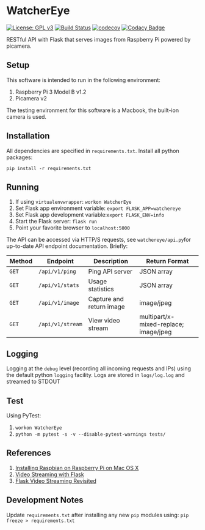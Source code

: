 # WatcherEye

[![License: GPL v3](https://img.shields.io/badge/License-GPLv3-blue.svg)](https://www.gnu.org/licenses/gpl-3.0)
[![Build Status](https://travis-ci.com/yosyp/WatcherEye.svg?branch=master)](https://travis-ci.com/yosyp/WatcherEye)
[![codecov](https://codecov.io/gh/yosyp/WatcherEye/branch/master/graph/badge.svg)](https://codecov.io/gh/yosyp/WatcherEye)
[![Codacy Badge](https://api.codacy.com/project/badge/Grade/1e43cd5b04be47a0af71281d10ee5932)](https://app.codacy.com/app/yosyp/WatcherEye?utm_source=github.com&utm_medium=referral&utm_content=yosyp/WatcherEye&utm_campaign=Badge_Grade_Dashboard)

RESTful API with Flask that serves images from Raspberry Pi powered by picamera.

## Setup
This software is intended to run in the following environment:
1. Raspberry Pi 3 Model B v1.2
2. Picamera v2

The testing environment for this software is a Macbook, the built-ion camera is used.

## Installation
All dependencies are specified in `requirements.txt`. Install all python packages:

`pip install -r requirements.txt`

## Running
1. If using `virtualenvwrapper`: `workon WatcherEye`
2. Set Flask app environment variable: `export FLASK_APP=watchereye`
3. Set Flask app development variable:`export FLASK_ENV=info`
4. Start the Flask server: `flask run`
5. Point your favorite browser to `localhost:5000`

The API can be accessed via HTTP/S requests, see `watchereye/api.py`for up-to-date API endpoint documentation. Briefly:

| Method | Endpoint | Description | Return Format |
|-|-|-|-|
| `GET` | `/api/v1/ping` | Ping API server | JSON array | 
| `GET` | `/api/v1/stats` | Usage statistics | JSON array |
| `GET` | `/api/v1/image` | Capture and return image | image/jpeg |
| `GET` | `/api/v1/stream` | View video stream | multipart/x-mixed-replace; image/jpeg | 

## Logging
Logging at the `debug` level (recording all incoming requests and IPs) using the default python `logging` facility. Logs are stored in `logs/log.log` and streamed to STDOUT

## Test
Using PyTest:
1. `workon WatcherEye`
2. `python -m pytest -s -v --disable-pytest-warnings tests/`

## References
1. [Installing Raspbian on Raspberry Pi on Mac OS X](https://www.raspberrypi.org/documentation/installation/installing-images/)
2. [Video Streaming with Flask](https://blog.miguelgrinberg.com/post/video-streaming-with-flask)
3. [Flask Video Streaming Revisited](https://blog.miguelgrinberg.com/post/flask-video-streaming-revisited)

## Development Notes
Update `requirements.txt` after installing any new `pip` modules using:
`pip freeze > requirements.txt`
